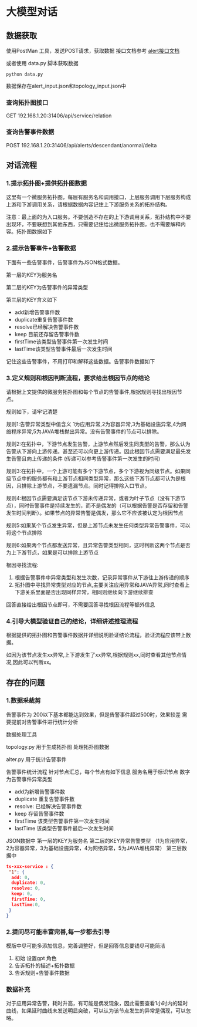 # 大模型对话

## 数据获取

使用PostMan 工具，发送POST请求，获取数据
接口文档参考 [alert接口文档](https://kgwnvb.yuque.com/grmkz0/lymk39/wkin5i91vrtisbfh#LyPLc)

或者使用 data.py 脚本获取数据

```shell
python data.py
```

数据保存在alert_input.json和topology_input.json中

### 查询拓扑图接口

GET 192.168.1.20:31406/api/service/relation

### 查询告警事件数据

POST 192.168.1.20:31406/api/alerts/descendant/anormal/delta

## 对话流程

### 1.提示拓扑图+提供拓扑图数据

这里有一个微服务拓扑图，每层有服务名和调用接口，上层服务调用下层服务构成上游和下游调用关系，请根据数据内容记住上下游服务关系的拓扑结构。

注意：最上面的为入口服务。不要创造不存在的上下游调用关系，拓扑结构中不要出现环，不要联想到其他东西，只需要记住给出微服务拓扑图，也不需要解释内容。拓扑图数据如下

### 2.提示告警事件+告警数据

下面有一些告警事件，告警事件为JSON格式数据。

第一层的KEY为服务名

第二层的KEY为告警事件的异常类型

第三层的KEY含义如下

- add新增告警事件数
- duplicate重复告警事件数
- resolve已经解决告警事件数
- keep 目前还存留告警事件数
- firstTime该类型告警事件第一次发生时间
- lastTime该类型告警事件最后一次发生时间

记住这些告警事件，不用打印和解释这些数据。告警事件数据如下  

### 3.定义规则和根因判断流程，要求给出根因节点的结论

请根据上文提供的微服务拓扑图和每个节点的告警事件,根据规则寻找出根因节点。

规则如下，请牢记清楚

规则1:告警异常类型中值含义 1为应用异常,2为容器异常,3为基础设施异常,4为网络程序异常,5为JAVA堆栈抛出异常。没有告警事件的节点可以排除。

规则2:在拓扑中，下游节点发生告警，上游节点然后发生同类型的告警，那么认为告警从下游向上游传递。甚至还可以向更上游传递。因此根因节点需要满足最先发生告警且向上传递的条件 (传递可以参考告警事件第一次发生的时间)

规则3:在拓扑中，一个上游可能有多个下游节点，多个下游视为同级节点。如果同级节点中的服务都有和上游节点相同类型异常，那么这些下游节点都可认为是根因，且排除上游节点，不要遗漏节点。同时记得排除入口节点。

规则4:根因节点需要满足该节点下游未传递异常，或者为叶子节点（没有下游节点），同时告警事件是持续发生的，而不是偶发的（可以根据告警是否存留和告警发生时间判断）。如果节点的异常告警是偶发，那么它不应该被认定为根因节点

规则5:如果某个节点发生异常，但是上游节点未发生任何类型异常告警事件，可以将这个节点排除

规则6:如果两个节点都发送异常，且异常告警类型相同，这时判断这两个节点是否为上下游节点，如果是可以排除上游节点

根因寻找流程:

1. 根据告警事件中异常类型和发生次数，记录异常事件从下游往上游传递的顺序
2. 拓扑图中寻找异常类型对应的节点,主要关注应用异常和JAVA异常,同时查看上下游关系里面是否出现同样异常，相同则继续向下游继续排查

回答直接给出根因节点即可，不需要回答寻找根因流程等额外信息

### 4.引导大模型验证自己的结论，详细讲述推理流程

根据提供的拓扑图和告警事件数据并详细说明验证结论流程，验证流程应该带上数据。

如因为该节点发生xx异常,上下游发生了xx异常,根据规则xx,同时查看其他节点情况,因此可以判断xx。

## 存在的问题

### 1.数据采裁剪

告警事件为 200以下基本都能达到效果，但是告警事件超过500时，效果较差
需要提前对告警事件进行统计分析

数据处理工具

topology.py 用于生成拓扑图 处理拓扑图数据

alter.py 用于统计告警事件

告警事件统计流程
针对节点汇总，每个节点有如下信息
服务名用于标识节点
数字为告警事件异常类型

- add为新增告警事件数
- duplicate 重复告警事件数
- resolve: 已经解决告警事件数
- keep 存留告警事件数
- firstTime 该类型告警事件第一次发生时间
- lastTime 该类型告警事件最后一次发生时间

JSON数据中
第一层的KEY为服务名
第二层的KEY异常告警类型 （1为应用异常，2为容器异常，3为基础设施异常，4为网络异常，5为JAVA堆栈异常）
第三层数据中

```json
ts-xxx-service : {
 "1": {
  add: 0,
  duplicate: 0,
  resolve: 0,
  keep: 0,
  firstTime: 0,
  lastTime:0,
 }
}

```

### 2.提问尽可能丰富完善,每一步都去引导

模版中尽可能多添加信息，完善调整好，但是回答信息要钱尽可能简洁

1. 初始 设置gpt 角色
2. 告诉拓扑的描述+拓扑数据
3. 告诉规则+告警事件数据

### 数据补充

对于应用异常告警，耗时升高，有可能是偶发现象，因此需要查看1小时内的延时曲线，如果延时曲线未发送明显突破，可以认为该节点发生的异常是偶现，可以忽略。